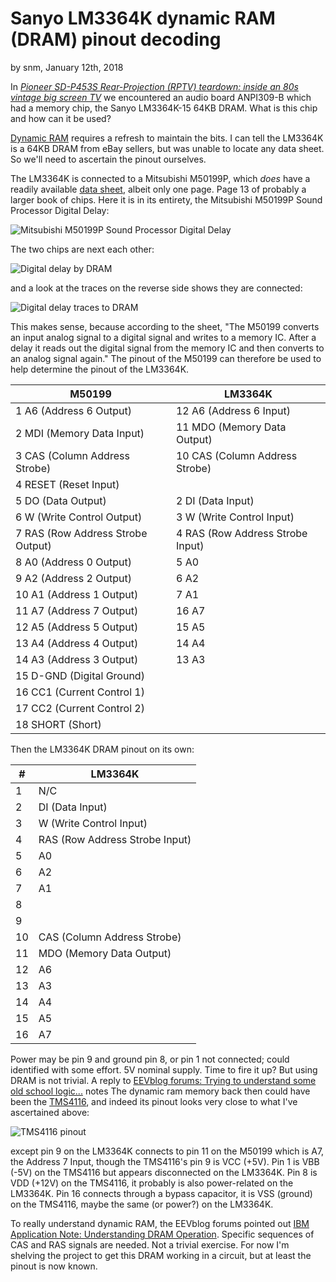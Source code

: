 # Sanyo LM3364K dynamic RAM (DRAM) pinout decoding

by snm, January 12th, 2018

In *[Pioneer SD-P453S Rear-Projection (RPTV) teardown: inside an 80s vintage big screen TV](https://satoshinm.github.io/blog/180107_rptv_pioneer_sd_p453s_rear_projection_rptv_teardown_inside_an_80s_vintage_big_screen_TV.html)* we encountered an audio board ANPI309-B which had a memory chip, the Sanyo LM3364K-15 64KB DRAM. What is this chip and how can it be used?

[Dynamic RAM](https://en.wikipedia.org/wiki/Dynamic_random-access_memory) requires a refresh to maintain the bits. I can tell the LM3364K is a 64KB DRAM from eBay sellers, but was unable to locate any data sheet. So we'll need to ascertain the pinout ourselves.

The LM3364K is connected to a Mitsubishi M50199P, which *does* have a readily available [data sheet](https://www.datasheetarchive.com/pdf_dl/?f=3694162&t=1&g=M50199), albeit only one page. Page 13 of probably a larger book of chips. Here it is in its entirety, the Mitsubishi M50199P Sound Processor Digital Delay:

![Mitsubishi M50199P Sound Processor Digital Delay](https://user-images.githubusercontent.com/26856618/34804895-caba87de-f62f-11e7-9994-3f2d68878c37.png)

The two chips are next each other:

![Digital delay by DRAM](https://user-images.githubusercontent.com/26856618/34805132-40dc56f8-f631-11e7-9730-908013637696.png)

and a look at the traces on the reverse side shows they are connected:

![Digital delay traces to DRAM](https://user-images.githubusercontent.com/26856618/34805151-5f8c27a4-f631-11e7-8b4e-250f81879349.png)

This makes sense, because according to the sheet, "The M50199 converts an input analog signal to a digital signal and writes to a memory IC. After a delay it reads out the digital signal from the memory IC and then converts to an analog signal again." The pinout of the M50199 can therefore be used to help determine the pinout of the LM3364K.

| M50199 | LM3364K |
| ------ | ------- |
| 1 A6 (Address 6 Output) | 12 A6 (Address 6 Input)
| 2 MDI (Memory Data Input) | 11 MDO (Memory Data Output)
| 3 CAS (Column Address Strobe) | 10 CAS (Column Address Strobe)
| 4 RESET (Reset Input) | 
| 5 DO (Data Output) | 2 DI (Data Input)
| 6 W (Write Control Output) | 3 W (Write Control Input)
| 7 RAS (Row Address Strobe Output) | 4 RAS (Row Address Strobe Input)
| 8 A0 (Address 0 Output) | 5 A0
| 9 A2 (Address 2 Output) | 6 A2
| 10 A1 (Address 1 Output) | 7 A1
| 11 A7 (Address 7 Output) | 16 A7
| 12 A5 (Address 5 Output) | 15 A5
| 13 A4 (Address 4 Output) | 14 A4
| 14 A3 (Address 3 Output) | 13 A3
| 15 D-GND (Digital Ground) | 
| 16 CC1 (Current Control 1) |
| 17 CC2 (Current Control 2) |
| 18 SHORT (Short) |

Then the LM3364K DRAM pinout on its own:

| # | LM3364K |
| - | ------- |
| 1 | N/C
| 2 | DI (Data Input)
| 3 | W (Write Control Input)
| 4 | RAS (Row Address Strobe Input)
| 5 | A0
| 6 | A2
| 7 | A1
| 8 | 
| 9 | 
| 10 | CAS (Column Address Strobe)
| 11 | MDO (Memory Data Output)
| 12 | A6
| 13 | A3
| 14 | A4
| 15 | A5
| 16 | A7

Power may be pin 9 and ground pin 8, or pin 1 not connected; could identified with some effort. 5V nominal supply. Time to fire it up? But using DRAM is not trivial. A reply to [EEVblog forums: Trying to understand some old school logic...](http://www.eevblog.com/forum/projects/trying-to-understand-some-old-school-logic/) notes The dynamic ram memory back then could have been the [TMS4116](http://www.rogtronics.net/files/datasheets/mem_dram/TMS4116.pdf), and indeed its pinout looks very close to what I've ascertained above:

![TMS4116 pinout](https://user-images.githubusercontent.com/26856618/34805747-8a79e2a0-f634-11e7-965d-b1dc5e48c6a8.png)

except pin 9 on the LM3364K connects to pin 11 on the M50199 which is A7, the Address 7 Input, though the TMS4116's pin 9 is VCC (+5V). Pin 1 is VBB (-5V) on the TMS4116 but appears disconnected on the LM3364K. Pin 8 is VDD (+12V) on the TMS4116, it probably is also power-related on the LM3364K. Pin 16 connects through a bypass capacitor, it is VSS (ground) on the TMS4116, maybe the same (or power?) on the LM3364K.

To really understand dynamic RAM, the EEVblog forums pointed out [IBM Application Note: Understanding DRAM Operation](https://www.ece.cmu.edu/~ece548/localcpy/dramop.pdf). Specific sequences of CAS and RAS signals are needed. Not a trivial exercise. For now I'm shelving the project to get this DRAM working in a circuit, but at least the pinout is now known.
